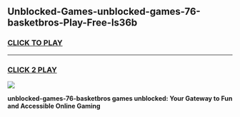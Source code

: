 
## Unblocked-Games-unblocked-games-76-basketbros-Play-Free-ls36b
<h3>
<a href="https://premium76.site?title=unblocked-games-76-basketbros&ref=18A1">CLICK TO PLAY</a></h3>
<hr>

<h3>
<a href="https://premium76.site?title=unblocked-games-76-basketbros&ref=18A1">CLICK 2 PLAY</a>
  
</h3>

<a href="https://premium76.site?title=unblocked-games-76-basketbros&ref=18A1"><img src="https://clearcache.store/games.png"></a>


**unblocked-games-76-basketbros games unblocked: Your Gateway to Fun and Accessible Online Gaming**
